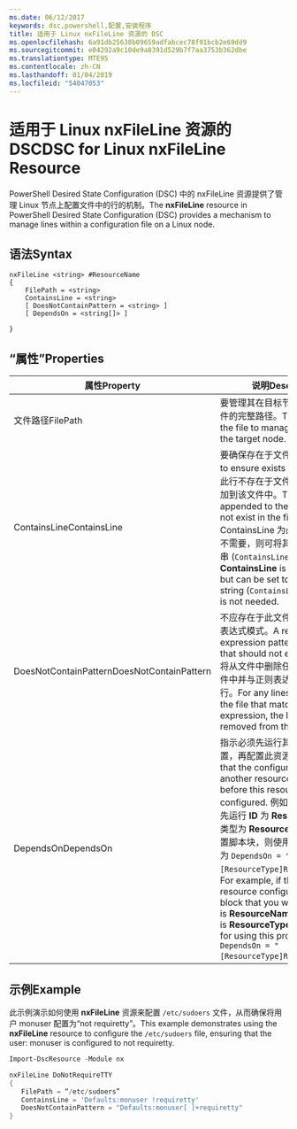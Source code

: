 ```yaml
---
ms.date: 06/12/2017
keywords: dsc,powershell,配置,安装程序
title: 适用于 Linux nxFileLine 资源的 DSC
ms.openlocfilehash: 6a91db25638b09659adfabcec78f91bcb2e69dd9
ms.sourcegitcommit: e04292a9c10de9a8391d529b7f7aa3753b362dbe
ms.translationtype: MTE95
ms.contentlocale: zh-CN
ms.lasthandoff: 01/04/2019
ms.locfileid: "54047053"
---
```

# <a name="dsc-for-linux-nxfileline-resource"></a><span data-ttu-id="a029d-103">适用于 Linux nxFileLine 资源的 DSC</span><span class="sxs-lookup"><span data-stu-id="a029d-103">DSC for Linux nxFileLine Resource</span></span>

<span data-ttu-id="a029d-104">PowerShell Desired State Configuration (DSC) 中的 nxFileLine 资源提供了管理 Linux 节点上配置文件中的行的机制。</span><span class="sxs-lookup"><span data-stu-id="a029d-104">The **nxFileLine** resource in PowerShell Desired State Configuration (DSC) provides a mechanism to manage lines within a configuration file on a Linux node.</span></span>

## <a name="syntax"></a><span data-ttu-id="a029d-105">语法</span><span class="sxs-lookup"><span data-stu-id="a029d-105">Syntax</span></span>

```
nxFileLine <string> #ResourceName
{
    FilePath = <string>
    ContainsLine = <string>
    [ DoesNotContainPattern = <string> ]
    [ DependsOn = <string[]> ]

}
```

## <a name="properties"></a><span data-ttu-id="a029d-106">“属性”</span><span class="sxs-lookup"><span data-stu-id="a029d-106">Properties</span></span>

|  <span data-ttu-id="a029d-107">属性</span><span class="sxs-lookup"><span data-stu-id="a029d-107">Property</span></span> |  <span data-ttu-id="a029d-108">说明</span><span class="sxs-lookup"><span data-stu-id="a029d-108">Description</span></span> |
|---|---|
| <span data-ttu-id="a029d-109">文件路径</span><span class="sxs-lookup"><span data-stu-id="a029d-109">FilePath</span></span>| <span data-ttu-id="a029d-110">要管理其在目标节点上的行的文件的完整路径。</span><span class="sxs-lookup"><span data-stu-id="a029d-110">The full path to the file to manage lines in on the target node.</span></span>|
| <span data-ttu-id="a029d-111">ContainsLine</span><span class="sxs-lookup"><span data-stu-id="a029d-111">ContainsLine</span></span>| <span data-ttu-id="a029d-112">要确保存在于文件中的行。</span><span class="sxs-lookup"><span data-stu-id="a029d-112">A line to ensure exists in the file.</span></span> <span data-ttu-id="a029d-113">如果此行不存在于文件中，则将其追加到该文件中。</span><span class="sxs-lookup"><span data-stu-id="a029d-113">This line will be appended to the file if it does not exist in the file.</span></span> <span data-ttu-id="a029d-114">ContainsLine 为必填项，但是如不需要，则可将其设置为空字符串 (`ContainsLine = ""`)。</span><span class="sxs-lookup"><span data-stu-id="a029d-114">**ContainsLine** is mandatory, but can be set to an empty string (`ContainsLine = ""`) if it is not needed.</span></span>|
| <span data-ttu-id="a029d-115">DoesNotContainPattern</span><span class="sxs-lookup"><span data-stu-id="a029d-115">DoesNotContainPattern</span></span>| <span data-ttu-id="a029d-116">不应存在于此文件中的行的正则表达式模式。</span><span class="sxs-lookup"><span data-stu-id="a029d-116">A regular expression pattern for lines that should not exist in the file.</span></span> <span data-ttu-id="a029d-117">将从文件中删除任何存在于此文件中并与正则表达式相匹配的行。</span><span class="sxs-lookup"><span data-stu-id="a029d-117">For any lines that exist in the file that match this regular expression, the line will be removed from the file.</span></span>|
| <span data-ttu-id="a029d-118">DependsOn</span><span class="sxs-lookup"><span data-stu-id="a029d-118">DependsOn</span></span> | <span data-ttu-id="a029d-119">指示必须先运行其他资源的配置，再配置此资源。</span><span class="sxs-lookup"><span data-stu-id="a029d-119">Indicates that the configuration of another resource must run before this resource is configured.</span></span> <span data-ttu-id="a029d-120">例如，如果你想要首先运行 **ID** 为 **ResourceName**、类型为 **ResourceType** 的资源配置脚本块，则使用此属性的语法为 `DependsOn = "[ResourceType]ResourceName"`。</span><span class="sxs-lookup"><span data-stu-id="a029d-120">For example, if the **ID** of the resource configuration script block that you want to run first is **ResourceName** and its type is **ResourceType**, the syntax for using this property is `DependsOn = "[ResourceType]ResourceName"`.</span></span>|

## <a name="example"></a><span data-ttu-id="a029d-121">示例</span><span class="sxs-lookup"><span data-stu-id="a029d-121">Example</span></span>

<span data-ttu-id="a029d-122">此示例演示如何使用 **nxFileLine** 资源来配置 `/etc/sudoers` 文件，从而确保将用户 monuser 配置为“not requiretty”。</span><span class="sxs-lookup"><span data-stu-id="a029d-122">This example demonstrates using the **nxFileLine** resource to configure the `/etc/sudoers` file, ensuring that the user: monuser is configured to not requiretty.</span></span>

```powershell
Import-DscResource -Module nx

nxFileLine DoNotRequireTTY
{
   FilePath = “/etc/sudoers”
   ContainsLine = 'Defaults:monuser !requiretty'
   DoesNotContainPattern = "Defaults:monuser[ ]+requiretty"
}
```